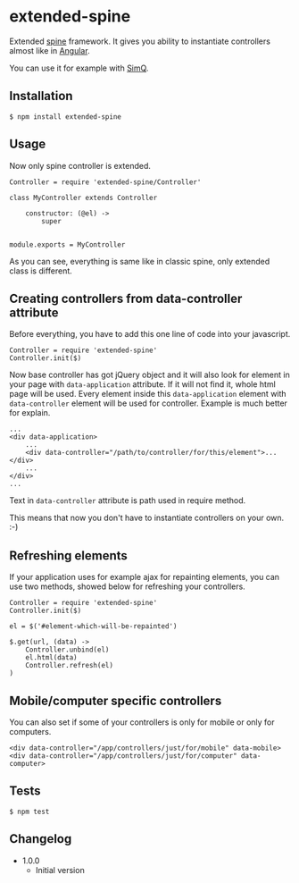 # extended-spine

Extended [spine](https://npmjs.org/package/spine) framework. It gives you ability to instantiate controllers almost
like in [Angular](http://angularjs.org/).

You can use it for example with [SimQ](https://npmjs.org/package/simq).

## Installation

```
$ npm install extended-spine
```

## Usage

Now only spine controller is extended.

```
Controller = require 'extended-spine/Controller'

class MyController extends Controller

	constructor: (@el) ->
		super


module.exports = MyController
```

As you can see, everything is same like in classic spine, only extended class is different.

## Creating controllers from data-controller attribute

Before everything, you have to add this one line of code into your javascript.

```
Controller = require 'extended-spine'
Controller.init($)
```

Now base controller has got jQuery object and it will also look for element in your page with `data-application` attribute.
If it will not find it, whole html page will be used. Every element inside this `data-application` element with `data-controller`
element will be used for controller. Example is much better for explain.

```
...
<div data-application>
	...
	<div data-controller="/path/to/controller/for/this/element">...</div>
	...
</div>
...
```

Text in `data-controller` attribute is path used in require method.

This means that now you don't have to instantiate controllers on your own. :-)

## Refreshing elements

If your application uses for example ajax for repainting elements, you can use two methods, showed below for refreshing
your controllers.

```
Controller = require 'extended-spine'
Controller.init($)

el = $('#element-which-will-be-repainted')

$.get(url, (data) ->
	Controller.unbind(el)
	el.html(data)
	Controller.refresh(el)
)
```

## Mobile/computer specific controllers

You can also set if some of your controllers is only for mobile or only for computers.

```
<div data-controller="/app/controllers/just/for/mobile" data-mobile>
<div data-controller="/app/controllers/just/for/computer" data-computer>
```

## Tests

```
$ npm test
```

## Changelog

* 1.0.0
	+ Initial version